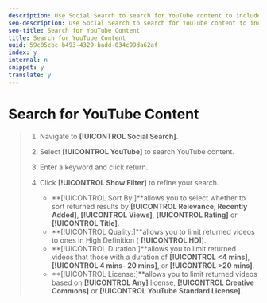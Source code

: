 ```yaml
---
description: Use Social Search to search for YouTube content to include in your Asset Library or publish to Apps.
seo-description: Use Social Search to search for YouTube content to include in your Asset Library or publish to Apps.
seo-title: Search for YouTube Content
title: Search for YouTube Content
uuid: 59c05cbc-b493-4329-badd-034c99da62af
index: y
internal: n
snippet: y
translate: y
---
```


# Search for YouTube Content


>1. Navigate to **[!UICONTROL  Social Search]**.
>1. Select **[!UICONTROL  YouTube]** to search YouTube content.
>1. Enter a keyword and click return.
>1. Click **[!UICONTROL  Show Filter]** to refine your search.
>    
>    * **[!UICONTROL  Sort By:]**allows you to select whether to sort returned results by **[!UICONTROL  Relevance, Recently Added]**, **[!UICONTROL  Views]**, **[!UICONTROL  Rating]** or **[!UICONTROL  Title]**.
>    * **[!UICONTROL  Quality:]**allows you to limit returned videos to ones in High Definition ( **[!UICONTROL  HD]**).
>    * **[!UICONTROL  Duration:]**allows you to limit returned videos that those with a duration of **[!UICONTROL  <4 mins]**, **[!UICONTROL  4 mins- 20 mins]**, or **[!UICONTROL  >20 mins]**.
>    * **[!UICONTROL  License:]**allows you to limit returned videos based on **[!UICONTROL  Any]** license, **[!UICONTROL  Creative Commons]** or **[!UICONTROL  YouTube Standard License]**.
>    
